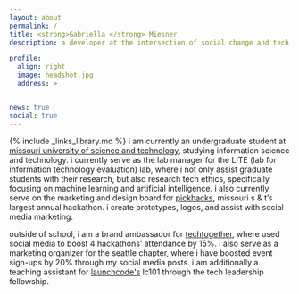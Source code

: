 ```yaml
---
layout: about
permalink: /
title: <strong>Gabriella </strong> Miesner
description: a developer at the intersection of social change and tech

profile:
  align: right
  image: headshot.jpg
  address: >


news: true
social: true
---
```

{% include _links_library.md %}
i am currently an undergraduate student at [missouri university of science and technology](https://mst.edu), studying information science and technology. i currently serve as the lab manager for the LITE (lab for information technology evaluation) lab, where i not only assist graduate students with their research, but also research tech ethics, specifically focusing on machine learning and artificial intelligence. i also currently serve on the marketing and design board for [pickhacks](https://pickhacks.io), missouri s & t’s largest annual hackathon. i create prototypes, logos, and assist with social media marketing.

outside of school, i am a brand ambassador for [techtogether](https://techtogether.io), where used social media to boost 4 hackathons’ attendance by 15%. i also serve as a marketing organizer for the seattle chapter, where i have boosted event sign-ups by 20% through my social media posts. i am additionally a teaching assistant for [launchcode's](https://launchcode.org) lc101 through the tech leadership fellowship.
